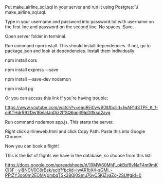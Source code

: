 Put make_airline_sql.sql in your server and run it using Postgres: \i make_airline_sql.sql.


Type in your username and password into password.txt with username on the first line and password on the second line. No spaces. Save.


Open server folder in terminal. 


Run command npm install. This should install dependencies. If not, go to package.json and look at dependencies. Install them individually: 

npm install cors

npm install express --save

npm install --save-dev nodemon

npm install pg 

Or you can access this link if you're having trouble: 

https://www.youtube.com/watch?v=eauREi0vwB0&fbclid=IwAR1dSTPF_K_f-oiKTHdrR92Dw1BelaIJqOjz2IfSQ6qpjt9lpDtfksd2avg


Run command nodemon app.js. This starts the server. 


Right click airlineweb.html and click Copy Path. Paste this into Google Chrome. 


Now you can book a flight!

This is the list of flights we have in the database, so choose from this list: 

https://docs.google.com/spreadsheets/d/10MW60MhF_okBsf8vNaF4m9mKCl3F--yl8NCV0C8rBsk/edit?fbclid=IwAR1bX4-sGMI_-PFtZY3oo0m2EOMVpmbqTSk38Qj0Smu76yC5KjZyaZg-2SU#gid=0

